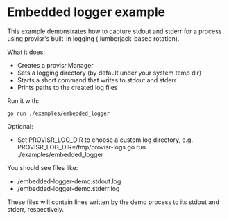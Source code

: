 # Embedded logger example

This example demonstrates how to capture stdout and stderr for a process using provisr's built-in logging (
lumberjack-based rotation).

What it does:

- Creates a provisr.Manager
- Sets a logging directory (by default under your system temp dir)
- Starts a short command that writes to stdout and stderr
- Prints paths to the created log files

Run it with:

```shell
go run ./examples/embedded_logger
```

Optional:

- Set PROVISR_LOG_DIR to choose a custom log directory, e.g.
  PROVISR_LOG_DIR=/tmp/provisr-logs go run ./examples/embedded_logger

You should see files like:

- <logDir>/embedded-logger-demo.stdout.log
- <logDir>/embedded-logger-demo.stderr.log

These files will contain lines written by the demo process to its stdout and stderr, respectively.
